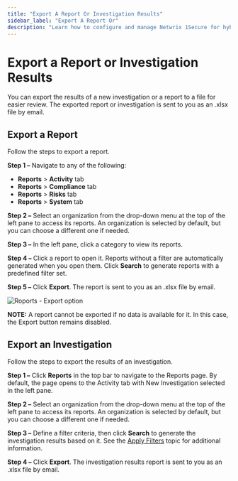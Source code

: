 ```yaml
---
title: "Export A Report Or Investigation Results"
sidebar_label: "Export A Report Or"
description: "Learn how to configure and manage Netwrix 1Secure for hybrid security. This guide covers setup, monitoring, and analytics to help secure cloud and on prem data"
---
```


# Export a Report or Investigation Results

You can export the results of a new investigation or a report to a file for easier review. The
exported report or investigation is sent to you as an .xlsx file by email.

## Export a Report

Follow the steps to export a report.

**Step 1 –** Navigate to any of the following:

- **Reports** > **Activity** tab
- **Reports** > **Compliance** tab
- **Reports** > **Risks** tab
- **Reports** > **System** tab

**Step 2 –** Select an organization from the drop-down menu at the top of the left pane to access
its reports. An organization is selected by default, but you can choose a different one if needed.

**Step 3 –** In the left pane, click a category to view its reports.

**Step 4 –** Click a report to open it. Reports without a filter are automatically generated when
you open them. Click **Search** to generate reports with a predefined filter set.

**Step 5 –** Click **Export**. The report is sent to you as an .xlsx file by email.

![Roports - Export option](/img/product_docs/1secure/admin/searchandreports/exportreport.webp)

**NOTE:** A report cannot be exported if no data is available for it. In this case, the Export
button remains disabled.

## Export an Investigation

Follow the steps to export the results of an investigation.

**Step 1 –** Click **Reports** in the top bar to navigate to the Reports page. By default, the page
opens to the Activity tab with New Investigation selected in the left pane.

**Step 2 –** Select an organization from the drop-down menu at the top of the left pane to access
its reports. An organization is selected by default, but you can choose a different one if needed.

**Step 3 –** Define a filter criteria, then click **Search** to generate the investigation results
based on it. See the [Apply Filters](/docs/1secure/reporting/filtering-and-search/applying-filters.md) topic for additional information.

**Step 4 –** Click **Export**. The investigation results report is sent to you as an .xlsx file by
email.
